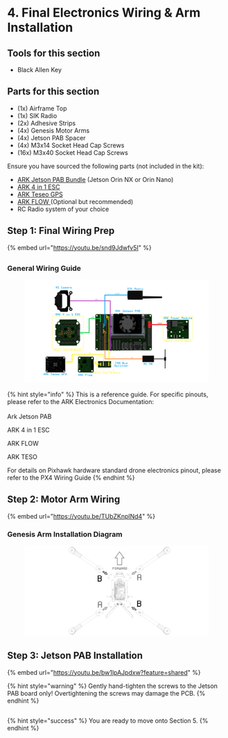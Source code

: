 # 4. Final Electronics Wiring & Arm Installation

## Tools for this section

* Black Allen Key

## Parts for this section

* (1x) Airframe Top
* (1x) SIK Radio
* (2x) Adhesive Strips
* (4x) Genesis Motor Arms
* (4x) Jetson PAB Spacer
* (4x) M3x14 Socket Head Cap Screws
* (16x) M3x40 Socket Head Cap Screws

Ensure you have sourced the following parts (not included in the kit):

* [ARK Jetson PAB Bundle](https://arkelectron.com/product-category/flight-controller-bundles/) (Jetson Orin NX or Orin Nano)
* [ARK 4 in 1 ESC](https://arkelectron.com/product/ark-4in1-esc/)
* [ARK Teseo GPS](https://arkelectron.com/product/ark-teseo-gps/)
* [ARK FLOW ](https://arkelectron.com/product/ark-flow/)(Optional but recommended)
* RC Radio system of your choice

## Step 1: Final Wiring Prep

{% embed url="https://youtu.be/snd9Jdwfv5I" %}

##

### General Wiring Guide



<figure><img src="../../../.gitbook/assets/345fstgwre.png" alt=""><figcaption></figcaption></figure>

{% hint style="info" %}
This is a reference guide. For specific pinouts, please refer to the ARK Electronics Documentation:\
\
Ark Jetson PAB

ARK 4 in 1 ESC

ARK FLOW

ARK TESO



For details on Pixhawk hardware standard drone electronics pinout, please refer to the PX4 Wiring Guide
{% endhint %}

##

## Step 2: Motor Arm Wiring

{% embed url="https://youtu.be/TUbZKnplNd4" %}

### Genesis Arm Installation Diagram



<figure><img src="../../../.gitbook/assets/12434eda.png" alt=""><figcaption></figcaption></figure>

## Step 3: Jetson PAB Installation

{% embed url="https://youtu.be/bw1lpAJpdxw?feature=shared" %}

{% hint style="warning" %}
Gently hand-tighten the screws to the Jetson PAB board only! Overtightening the screws may damage the PCB.
{% endhint %}

##

{% hint style="success" %}
You are ready to move onto Section 5.
{% endhint %}
